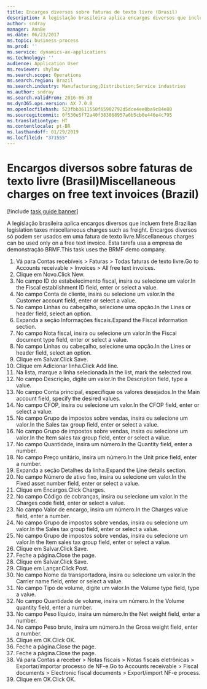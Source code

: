```yaml
---
title: Encargos diversos sobre faturas de texto livre (Brasil)
description: A legislação brasileira aplica encargos diversos que incluem frete.
author: sndray
manager: AnnBe
ms.date: 06/23/2017
ms.topic: business-process
ms.prod: ''
ms.service: dynamics-ax-applications
ms.technology: ''
audience: Application User
ms.reviewer: shylaw
ms.search.scope: Operations
ms.search.region: Brazil
ms.search.industry: Manufacturing;Distribution;Service industries
ms.author: sndray
ms.search.validFrom: 2016-06-30
ms.dyn365.ops.version: AX 7.0.0
ms.openlocfilehash: 523fbb3611550f65902792d5dce4ee0ba9c84e80
ms.sourcegitcommit: 0f530e5f72a40f383868957a6b5cb0e446e4c795
ms.translationtype: HT
ms.contentlocale: pt-BR
ms.lasthandoff: 01/29/2019
ms.locfileid: "371555"
---
```

# <a name="miscellaneous-charges-on-free-text-invoices-brazil"></a><span data-ttu-id="9516f-103">Encargos diversos sobre faturas de texto livre (Brasil)</span><span class="sxs-lookup"><span data-stu-id="9516f-103">Miscellaneous charges on free text invoices (Brazil)</span></span>

[!include [task guide banner](../../includes/task-guide-banner.md)]

<span data-ttu-id="9516f-104">A legislação brasileira aplica encargos diversos que incluem frete.</span><span class="sxs-lookup"><span data-stu-id="9516f-104">Brazilian legislation taxes  miscellaneous charges such as freight.</span></span> <span data-ttu-id="9516f-105">Encargos diversos só podem ser usados em uma fatura de texto livre.</span><span class="sxs-lookup"><span data-stu-id="9516f-105">Miscellaneous charges can be used only on a free text invoice.</span></span> <span data-ttu-id="9516f-106">Esta tarefa usa a empresa de demonstração BRMF.</span><span class="sxs-lookup"><span data-stu-id="9516f-106">This task uses the BRMF demo company.</span></span>

1. <span data-ttu-id="9516f-107">Vá para Contas recebíveis > Faturas > Todas faturas de texto livre.</span><span class="sxs-lookup"><span data-stu-id="9516f-107">Go to Accounts receivable > Invoices > All free text invoices.</span></span>
2. <span data-ttu-id="9516f-108">Clique em Novo.</span><span class="sxs-lookup"><span data-stu-id="9516f-108">Click New.</span></span>
3. <span data-ttu-id="9516f-109">No campo ID do estabelecimento fiscal, insira ou selecione um valor.</span><span class="sxs-lookup"><span data-stu-id="9516f-109">In the Fiscal establishment ID field, enter or select a value.</span></span>
4. <span data-ttu-id="9516f-110">No campo Conta de cliente, insira ou selecione um valor.</span><span class="sxs-lookup"><span data-stu-id="9516f-110">In the Customer account field, enter or select a value.</span></span>
5. <span data-ttu-id="9516f-111">No campo Linhas ou cabeçalho, selecione uma opção.</span><span class="sxs-lookup"><span data-stu-id="9516f-111">In the Lines or header field, select an option.</span></span>
6. <span data-ttu-id="9516f-112">Expanda a seção Informações fiscais.</span><span class="sxs-lookup"><span data-stu-id="9516f-112">Expand the Fiscal information section.</span></span>
7. <span data-ttu-id="9516f-113">No campo Nota fiscal, insira ou selecione um valor.</span><span class="sxs-lookup"><span data-stu-id="9516f-113">In the Fiscal document type field, enter or select a value.</span></span>
8. <span data-ttu-id="9516f-114">No campo Linhas ou cabeçalho, selecione uma opção.</span><span class="sxs-lookup"><span data-stu-id="9516f-114">In the Lines or header field, select an option.</span></span>
9. <span data-ttu-id="9516f-115">Clique em Salvar.</span><span class="sxs-lookup"><span data-stu-id="9516f-115">Click Save.</span></span>
10. <span data-ttu-id="9516f-116">Clique em Adicionar linha.</span><span class="sxs-lookup"><span data-stu-id="9516f-116">Click Add line.</span></span>
11. <span data-ttu-id="9516f-117">Na lista, marque a linha selecionada.</span><span class="sxs-lookup"><span data-stu-id="9516f-117">In the list, mark the selected row.</span></span>
12. <span data-ttu-id="9516f-118">No campo Descrição, digite um valor.</span><span class="sxs-lookup"><span data-stu-id="9516f-118">In the Description field, type a value.</span></span>
13. <span data-ttu-id="9516f-119">No campo Conta principal, especifique os valores desejados.</span><span class="sxs-lookup"><span data-stu-id="9516f-119">In the Main account field, specify the desired values.</span></span>
14. <span data-ttu-id="9516f-120">No campo CFOP, insira ou selecione um valor.</span><span class="sxs-lookup"><span data-stu-id="9516f-120">In the CFOP field, enter or select a value.</span></span>
15. <span data-ttu-id="9516f-121">No campo Grupo de impostos sobre vendas, insira ou selecione um valor.</span><span class="sxs-lookup"><span data-stu-id="9516f-121">In the Sales tax group field, enter or select a value.</span></span>
16. <span data-ttu-id="9516f-122">No campo Grupo de impostos sobre vendas, insira ou selecione um valor.</span><span class="sxs-lookup"><span data-stu-id="9516f-122">In the Item sales tax group field, enter or select a value.</span></span>
17. <span data-ttu-id="9516f-123">No campo Quantidade, insira um número.</span><span class="sxs-lookup"><span data-stu-id="9516f-123">In the Quantity field, enter a number.</span></span>
18. <span data-ttu-id="9516f-124">No campo Preço unitário, insira um número.</span><span class="sxs-lookup"><span data-stu-id="9516f-124">In the Unit price field, enter a number.</span></span>
19. <span data-ttu-id="9516f-125">Expanda a seção Detalhes da linha.</span><span class="sxs-lookup"><span data-stu-id="9516f-125">Expand the Line details section.</span></span>
20. <span data-ttu-id="9516f-126">No campo Número de ativo fixo, insira ou selecione um valor.</span><span class="sxs-lookup"><span data-stu-id="9516f-126">In the Fixed asset number field, enter or select a value.</span></span>
21. <span data-ttu-id="9516f-127">Clique em Encargos.</span><span class="sxs-lookup"><span data-stu-id="9516f-127">Click Charges.</span></span>
22. <span data-ttu-id="9516f-128">No campo Código de cobranças, insira ou selecione um valor.</span><span class="sxs-lookup"><span data-stu-id="9516f-128">In the Charges code field, enter or select a value.</span></span>
23. <span data-ttu-id="9516f-129">No campo Valor de encargo, insira um número.</span><span class="sxs-lookup"><span data-stu-id="9516f-129">In the Charges value field, enter a number.</span></span>
24. <span data-ttu-id="9516f-130">No campo Grupo de impostos sobre vendas, insira ou selecione um valor.</span><span class="sxs-lookup"><span data-stu-id="9516f-130">In the Sales tax group field, enter or select a value.</span></span>
25. <span data-ttu-id="9516f-131">No campo Grupo de impostos sobre vendas, insira ou selecione um valor.</span><span class="sxs-lookup"><span data-stu-id="9516f-131">In the Item sales tax group field, enter or select a value.</span></span>
26. <span data-ttu-id="9516f-132">Clique em Salvar.</span><span class="sxs-lookup"><span data-stu-id="9516f-132">Click Save.</span></span>
27. <span data-ttu-id="9516f-133">Feche a página.</span><span class="sxs-lookup"><span data-stu-id="9516f-133">Close the page.</span></span>
28. <span data-ttu-id="9516f-134">Clique em Salvar.</span><span class="sxs-lookup"><span data-stu-id="9516f-134">Click Save.</span></span>
29. <span data-ttu-id="9516f-135">Clique em Lançar.</span><span class="sxs-lookup"><span data-stu-id="9516f-135">Click Post.</span></span>
30. <span data-ttu-id="9516f-136">No campo Nome da transportadora, insira ou selecione um valor.</span><span class="sxs-lookup"><span data-stu-id="9516f-136">In the Carrier name field, enter or select a value.</span></span>
31. <span data-ttu-id="9516f-137">No campo Tipo de volume, digite um valor.</span><span class="sxs-lookup"><span data-stu-id="9516f-137">In the Volume type field, type a value.</span></span>
32. <span data-ttu-id="9516f-138">No campo Quantidade de volume, insira um número.</span><span class="sxs-lookup"><span data-stu-id="9516f-138">In the Volume quantity field, enter a number.</span></span>
33. <span data-ttu-id="9516f-139">No campo Peso líquido, insira um número.</span><span class="sxs-lookup"><span data-stu-id="9516f-139">In the Net weight field, enter a number.</span></span>
34. <span data-ttu-id="9516f-140">No campo Peso bruto, insira um número.</span><span class="sxs-lookup"><span data-stu-id="9516f-140">In the Gross weight field, enter a number.</span></span>
35. <span data-ttu-id="9516f-141">Clique em OK.</span><span class="sxs-lookup"><span data-stu-id="9516f-141">Click OK.</span></span>
36. <span data-ttu-id="9516f-142">Feche a página.</span><span class="sxs-lookup"><span data-stu-id="9516f-142">Close the page.</span></span>
37. <span data-ttu-id="9516f-143">Feche a página.</span><span class="sxs-lookup"><span data-stu-id="9516f-143">Close the page.</span></span>
38. <span data-ttu-id="9516f-144">Vá para Contas a receber > Notas fiscais > Notas fiscais eletrônicas > Exportar/importar processo de NF-e.</span><span class="sxs-lookup"><span data-stu-id="9516f-144">Go to Accounts receivable > Fiscal documents > Electronic fiscal documents > Export/import NF-e process.</span></span>
39. <span data-ttu-id="9516f-145">Clique em OK.</span><span class="sxs-lookup"><span data-stu-id="9516f-145">Click OK.</span></span>

